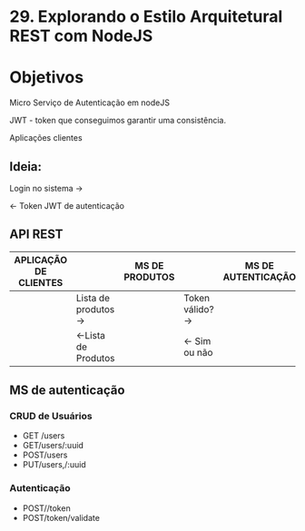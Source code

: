 # 29. Explorando o Estilo Arquitetural REST com NodeJS

# Objetivos

Micro Serviço de Autenticação em nodeJS

JWT - token que conseguimos garantir uma consistência.

Aplicações clientes

## Ideia:

Login no sistema →

← Token JWT de autenticação

## API REST

| APLICAÇÃO DE CLIENTES |  | MS DE PRODUTOS |  | MS DE AUTENTICAÇÃO |
| --- | --- | --- | --- | --- |
|  | Lista de produtos → |  | Token válido? → |  |
|  | ←Lista de Produtos |  | ← Sim ou não |  |

## MS de autenticação

### CRUD de Usuários

- GET /users
- GET/users/:uuid
- POST/users
- PUT/users,/:uuid

### Autenticação

- POST//token
- POST/token/validate
